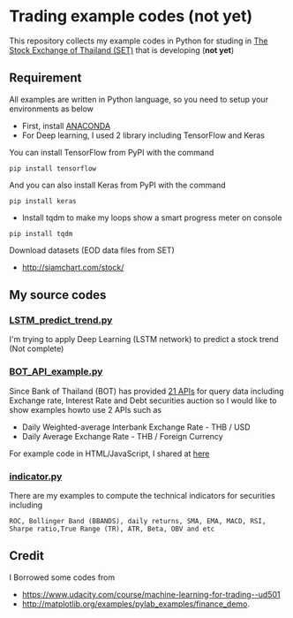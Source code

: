 # Trading example codes (not yet)

This repository collects my example codes in Python for studing in [The Stock Exchange of Thailand (SET)](http://www.set.or.th/set/mainpage.do) that is developing (__not yet__)

## Requirement

All examples are written in Python language, so you need to setup your environments as below 

* First, install [ANACONDA](https://www.continuum.io/downloads)
* For Deep learning, I used 2 library including TensorFlow and Keras

You can install TensorFlow from PyPI with the command

`pip install tensorflow`

And you can also install Keras from PyPI with the command

`pip install keras`

* Install tqdm to make my loops show a smart progress meter on console

`pip install tqdm`


Download datasets (EOD data files from SET)

* http://siamchart.com/stock/


## My source codes


### [LSTM_predict_trend.py](LSTM_predict_trend.py) 

I'm trying to apply Deep Learning (LSTM network) to predict a stock trend (Not complete)


### [BOT_API_example.py](BOT_API_example.py)

Since Bank of Thailand (BOT) has provided [21 APIs](https://iapi.bot.or.th/Developer?lang=th) for query data including Exchange rate, Interest Rate and Debt securities auction so I would like to show examples howto use 2 APIs such as
- Daily Weighted-average Interbank Exchange Rate - THB / USD
- Daily Average Exchange Rate - THB / Foreign Currency

For example code in HTML/JavaScript, I shared at [here](https://gist.github.com/adminho/0159bb53c02bfdee1c4c31de3d8ecd92)


### [indicator.py](indicator.py) 

There are my examples to compute the technical indicators for securities including

`ROC, Bollinger Band (BBANDS), daily returns, SMA, EMA, MACD, RSI, Sharpe ratio,True Range (TR), ATR, Beta, OBV and etc`


## Credit 

I Borrowed some codes from

* https://www.udacity.com/course/machine-learning-for-trading--ud501
* http://matplotlib.org/examples/pylab_examples/finance_demo.

